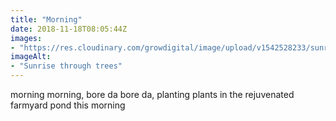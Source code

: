 ```yaml
---
title: "Morning"
date: 2018-11-18T08:05:44Z
images: 
- "https://res.cloudinary.com/growdigital/image/upload/v1542528233/sunrise-iphone4.jpg"
imageAlt: 
- "Sunrise through trees"
---
```


morning morning, bore da bore da, planting plants in the rejuvenated farmyard pond this morning
